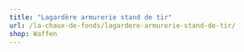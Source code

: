 ```yaml
---
title: "Lagardère armurerie stand de tir"
url: /la-chaux-de-fonds/lagardere-armurerie-stand-de-tir/
shop: Waffen
---
```

